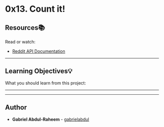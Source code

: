 # 0x13. Count it!

## Resources:books:
Read or watch:
* [Reddit API Documentation](https://intranet.hbtn.io/rltoken/PV_GanilbTliu3BSqFKPKA)

---
## Learning Objectives:bulb:
What you should learn from this project:

---
---

## Author
* **Gabriel Abdul-Raheem** - [gabrielabdul](https://github.com/gabrielabdul)